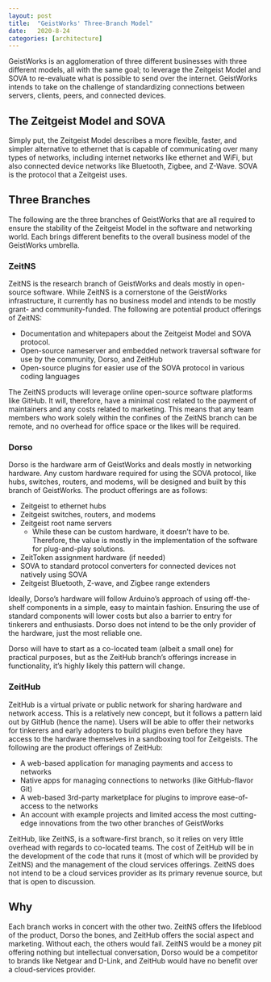 ```yaml
---
layout: post
title:  "GeistWorks' Three-Branch Model"
date:   2020-8-24
categories: [architecture]
---
```


GeistWorks is an agglomeration of three different businesses with three different models, all with the same goal; to leverage the Zeitgeist Model and SOVA to re-evaluate what is possible to send over the internet. GeistWorks intends to take on the challenge of standardizing connections between servers, clients, peers, and connected devices.


## The Zeitgeist Model and SOVA

Simply put, the Zeitgeist Model describes a more flexible, faster, and simpler alternative to ethernet that is capable of communicating over many types of networks, including internet networks like ethernet and WiFi, but also connected device networks like Bluetooth, Zigbee, and Z-Wave. SOVA is the protocol that a Zeitgeist uses.


## Three Branches

The following are the three branches of GeistWorks that are all required to ensure the stability of the Zeitgeist Model in the software and networking world. Each brings different benefits to the overall business model of the GeistWorks umbrella.


### ZeitNS

ZeitNS is the research branch of GeistWorks and deals mostly in open-source software. While ZeitNS is a cornerstone of the GeistWorks infrastructure, it currently has no business model and intends to be mostly grant- and community-funded. The following are potential product offerings of ZeitNS:



*   Documentation and whitepapers about the Zeitgeist Model and SOVA protocol.
*   Open-source nameserver and embedded network traversal software for use by the community, Dorso, and ZeitHub
*   Open-source plugins for easier use of the SOVA protocol in various coding languages

The ZeitNS products will leverage online open-source software platforms like GitHub. It will, therefore, have a minimal cost related to the payment of maintainers and any costs related to marketing. This means that any team members who work solely within the confines of the ZeitNS branch can be remote, and no overhead for office space or the likes will be required.


### Dorso

Dorso is the hardware arm of GeistWorks and deals mostly in networking hardware. Any custom hardware required for using the SOVA protocol, like hubs, switches, routers, and modems, will be designed and built by this branch of GeistWorks. The product offerings are as follows:



*   Zeitgeist to ethernet hubs
*   Zeitgeist switches, routers, and modems
*   Zeitgeist root name servers
    *   While these can be custom hardware, it doesn’t have to be. Therefore, the value is mostly in the implementation of the software for plug-and-play solutions.
*   ZeitToken assignment hardware (if needed)
*   SOVA to standard protocol converters for connected devices not natively using SOVA
*   Zeitgeist Bluetooth, Z-wave, and Zigbee range extenders

Ideally, Dorso’s hardware will follow Arduino’s approach of using off-the-shelf components in a simple, easy to maintain fashion. Ensuring the use of standard components will lower costs but also a barrier to entry for tinkerers and enthusiasts. Dorso does not intend to be the only provider of the hardware, just the most reliable one.

Dorso will have to start as a co-located team (albeit a small one) for practical purposes, but as the ZeitHub branch’s offerings increase in functionality, it’s highly likely this pattern will change.


### ZeitHub

ZeitHub is a virtual private or public network for sharing hardware and network access. This is a relatively new concept, but it follows a pattern laid out by GitHub (hence the name). Users will be able to offer their networks for tinkerers and early adopters to build plugins even before they have access to the hardware themselves in a sandboxing tool for Zeitgeists. The following are the product offerings of ZeitHub:



*   A web-based application for managing payments and access to networks
*   Native apps for managing connections to networks (like GitHub-flavor Git)
*   A web-based 3rd-party marketplace for plugins to improve ease-of-access to the networks
*   An account with example projects and limited access the most cutting-edge innovations from the two other branches of GeistWorks

ZeitHub, like ZeitNS, is a software-first branch, so it relies on very little overhead with regards to co-located teams. The cost of ZeitHub will be in the development of the code that runs it (most of which will be provided by ZeitNS) and the management of the cloud services offerings. ZeitNS does not intend to be a cloud services provider as its primary revenue source, but that is open to discussion.


## Why

Each branch works in concert with the other two. ZeitNS offers the lifeblood of the product, Dorso the bones, and ZeitHub offers the social aspect and marketing. Without each, the others would fail. ZeitNS would be a money pit offering nothing but intellectual conversation, Dorso would be a competitor to brands like Netgear and D-Link, and ZeitHub would have no benefit over a cloud-services provider.
